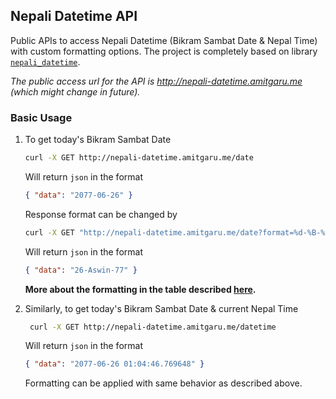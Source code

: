 ## Nepali Datetime API

Public APIs to access Nepali Datetime (Bikram Sambat Date & Nepal Time) with custom formatting options. The project is
completely based on library [`nepali_datetime`](https://github.com/amitgaru2/nepali-datetime).

_The public access url for the API is http://nepali-datetime.amitgaru.me (which
might change in future)._

### Basic Usage

1. To get today's Bikram Sambat Date

   ```sh
   curl -X GET http://nepali-datetime.amitgaru.me/date
   ```

   Will return `json` in the format

   ```json
   { "data": "2077-06-26" }
   ```

   Response format can be changed by

   ```sh
   curl -X GET "http://nepali-datetime.amitgaru.me/date?format=%d-%B-%y"
   ```

   Will return `json` in the format

   ```json
   { "data": "26-Aswin-77" }
   ```

   **More about the formatting in the table described [here](https://amitgaru2.github.io/nepali-datetime/html/index.html#strftime-and-strptime-behavior).**

1. Similarly, to get today's Bikram Sambat Date & current Nepal Time

   ```sh
    curl -X GET http://nepali-datetime.amitgaru.me/datetime
   ```

   Will return `json` in the format

   ```json
   { "data": "2077-06-26 01:04:46.769648" }
   ```

   Formatting can be applied with same behavior as described above.
